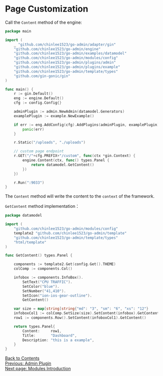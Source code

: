 # Page Customization

Call the ```Content``` method of the engine:

```go
package main

import (
	_ "github.com/chinlee1523/go-admin/adapter/gin"
	"github.com/chinlee1523/go-admin/engine"
	"github.com/chinlee1523/go-admin/examples/datamodel"
	"github.com/chinlee1523/go-admin/modules/config"
	"github.com/chinlee1523/go-admin/plugins/admin"
	"github.com/chinlee1523/go-admin/plugins/example"
	"github.com/chinlee1523/go-admin/template/types"
	"github.com/gin-gonic/gin"
)

func main() {
	r := gin.Default()
	eng := engine.Default()
	cfg := config.Config{}

	adminPlugin := admin.NewAdmin(datamodel.Generators)
	examplePlugin := example.NewExample()

	if err := eng.AddConfig(cfg).AddPlugins(adminPlugin, examplePlugin).Use(r); err != nil {
		panic(err)
	}

	r.Static("/uploads", "./uploads")

	// custom page endpoint
	r.GET("/"+cfg.PREFIX+"/custom", func(ctx *gin.Context) {
		engine.Content(ctx, func() types.Panel {
			return datamodel.GetContent()
		})
	})

	r.Run(":9033")
}
```

The ```Content``` method will write the content to the ```context``` of the framework.

```GetContent``` method implementation：

```go
package datamodel

import (
	"github.com/chinlee1523/go-admin/modules/config"
	template2 "github.com/chinlee1523/go-admin/template"
	"github.com/chinlee1523/go-admin/template/types"
	"html/template"
)

func GetContent() types.Panel {

	components := template2.Get(config.Get().THEME)
	colComp := components.Col()

	infobox := components.InfoBox().
		SetText("CPU TRAFFIC").
		SetColor("blue").
		SetNumber("41,410").
		SetIcon("ion-ios-gear-outline").
		GetContent()

	var size = map[string]string{"md": "3", "sm": "6", "xs": "12"}
	infoboxCol1 := colComp.SetSize(size).SetContent(infobox).GetContent()
	row1 := components.Row().SetContent(infoboxCol1).GetContent()

	return types.Panel{
		Content:     row1,
		Title:       "Dashboard",
		Description: "this is a example",
	}
}
```

[Back to Contents](https://github.com/chinlee1523/go-admin/blob/master/docs/en/index.md)<br>
[Previous: Admin Plugin](https://github.com/chinlee1523/go-admin/blob/master/docs/en/instruction/plugins/admin.md)<br>
[Next page: Modules Introduction](https://github.com/chinlee1523/go-admin/blob/master/docs/en/instruction/pages/modules.md)

